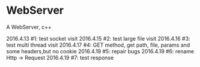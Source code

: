 # WebServer
A WebServer, c++


2016.4.13 #1: test socket visit
2016.4.15 #2: test large file visit
2016.4.16 #3: test multi thread visit
2016.4.17 #4: GET method, get path, file, params and some headers,but no cookie 
2016.4.19 #5: repair bugs
2016.4.19 #6: rename Http -> Request
2016.4.19 #7: test response